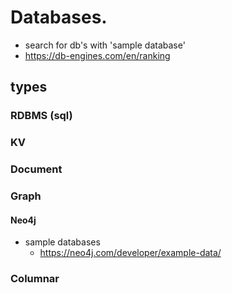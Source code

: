 # Databases.

- search for db's with 'sample <type> database'
- https://db-engines.com/en/ranking
## types 
### RDBMS  (sql)
### KV
### Document
### Graph
#### Neo4j
- sample databases
  - https://neo4j.com/developer/example-data/
### Columnar
